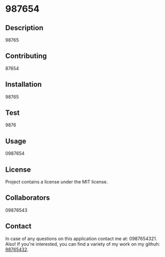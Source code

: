 # 987654

## Description
  98765

## Contributing
  87654

## Installation
  98765

## Test
  9876

## Usage
  0987654
  
## License
Project contains a license under the MIT license.

## Collaborators
  09876543

## Contact
  In case of any questions on this application contact me at: 0987654321.
  Also! If you're interested, you can find a variety of my work on my githuh: [98765432](https://github.com/98765432/).
  
